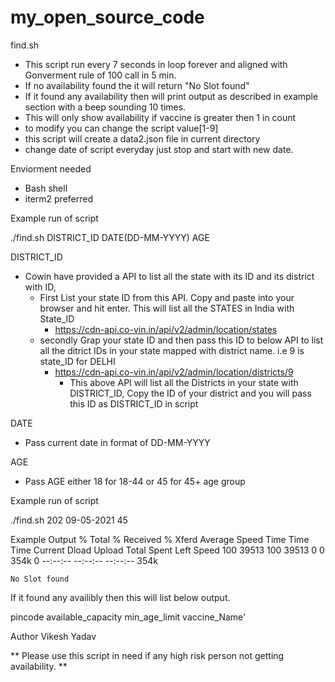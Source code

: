 # my_open_source_code
find.sh
  - This script run every 7 seconds in loop forever and aligned with Gonverment rule of 100 call in 5 min.
  - If no availability found the it will return "No Slot found"
  - If it found any availability then will print output as described in example section with a beep sounding 10 times. 
  - This will only show availability if vaccine is greater then 1 in count
  - to modify you can change the script value[1-9]
  - this script will create a data2.json file in current directory
  - change date of script everyday just stop and start with new date. 


Enviorment needed 
  - Bash shell
  - iterm2 preferred

Example run of script

./find.sh DISTRICT_ID DATE(DD-MM-YYYY) AGE

DISTRICT_ID
  - Cowin have provided a API to list all the state with its ID and its district with ID, 
    - First List your state ID from this API. Copy and paste into your browser and hit enter. This will list all the STATES in India with State_ID
      - https://cdn-api.co-vin.in/api/v2/admin/location/states 
    - secondly Grap your state ID and then pass this ID to below API to list all the ditrict IDs in your state mapped with district name. i.e 9 is state_ID for  DELHI
      - https://cdn-api.co-vin.in/api/v2/admin/location/districts/9 
        - This above API will list all the Districts in your state with DISTRICT_ID, Copy the ID of your district and you will pass this ID as DISTRICT_ID in script


DATE 
  - Pass current date in format of DD-MM-YYYY

AGE 
  - Pass AGE either 18 for 18-44 or 45 for 45+ age group


Example run of script

  ./find.sh 202 09-05-2021 45
  
Example Output 
    % Total    % Received % Xferd  Average Speed   Time    Time     Time  Current
                                 Dload  Upload   Total   Spent    Left  Speed
    100 39513  100 39513    0     0   354k      0 --:--:-- --:--:-- --:--:--  354k

    No Slot found
    
If it found any availibly then this will list below output.

  pincode available_capacity min_age_limit vaccine_Name'
  
  
  Author
  Vikesh Yadav
  
**  Please use this script in need if any high risk person not getting availability. **
